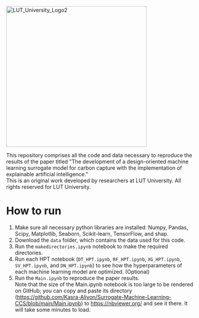 <img width="378" alt="LUT_University_Logo2" src="https://user-images.githubusercontent.com/98688844/190965507-af11e394-f6c1-409c-9901-cf8e23e4b668.png">


This repository comprises all the code and data necessary to reproduce the results of the paper titled "The development of a design-oriented machine learning surrogate model for carbon capture with the implementation of explainable artificial intelligence."<br />
This is an original work developed by researchers at LUT University. All rights reserved for LUT University. 

# How to run

1.	Make sure all necessary python libraries are installed: Numpy, Pandas, Scipy, Matplotlib, Seaborn, Scikit-learn, TensorFlow, and shap.
2.	Download the `data` folder, which contains the data used for this code.
3.	Run the `makedirectories.ipynb` notebook to make the required directories.
4.	Run each HPT notebook (`DT_HPT.ipynb`, `RF_HPT.ipynb`, `XG_HPT.ipynb`, `SV_HPT.ipynb`, and `DN_HPT.ipynb`) to see how the hyperparameters of each machine learning model are optimized. (Optional)
5.	Run the `Main.ipynb` to reproduce the paper results. 
<br /> Note that the size of the Main.ipynb notebook is too large to be rendered on GitHub; you can copy and paste its directory (https://github.com/Kasra-Aliyon/Surrogate-Machine-Learning-CCS/blob/main/Main.ipynb) to https://nbviewer.org/ and see it there. It will take some minutes to load.


